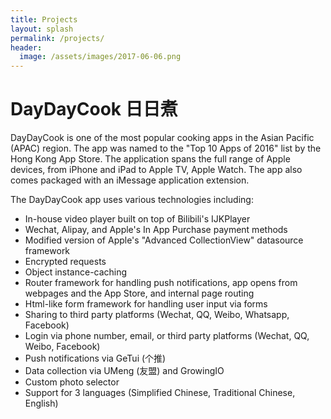 ```yaml
---
title: Projects
layout: splash
permalink: /projects/
header:
  image: /assets/images/2017-06-06.png
---
```


# DayDayCook 日日煮  

DayDayCook is one of the most popular cooking apps in the Asian Pacific (APAC) region. The app was named to the "Top 10 Apps of 2016" list by the Hong Kong App Store. The application spans the full range of Apple devices, from iPhone and iPad to Apple TV, Apple Watch. The app also comes packaged with an iMessage application extension.   

The DayDayCook app uses various technologies including:  
   - In-house video player built on top of Bilibili's IJKPlayer
   - Wechat, Alipay, and Apple's In App Purchase payment methods
   - Modified version of Apple's "Advanced CollectionView" datasource framework
   - Encrypted requests
   - Object instance-caching
   - Router framework for handling push notifications, app opens from webpages and the App Store, and internal page routing
   - Html-like form framework for handling user input via forms
   - Sharing to third party platforms (Wechat, QQ, Weibo, Whatsapp, Facebook)
   - Login via phone number, email, or third party platforms (Wechat, QQ, Weibo, Facebook)
   - Push notifications via GeTui (个推)
   - Data collection via UMeng (友盟) and GrowingIO
   - Custom photo selector
   - Support for 3 languages (Simplified Chinese, Traditional Chinese, English)
